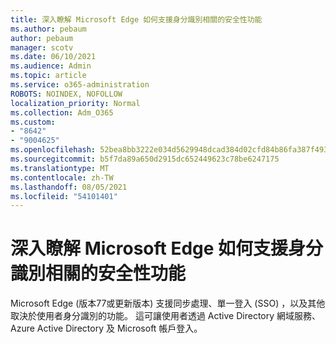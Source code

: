 ```yaml
---
title: 深入瞭解 Microsoft Edge 如何支援身分識別相關的安全性功能
ms.author: pebaum
author: pebaum
manager: scotv
ms.date: 06/10/2021
ms.audience: Admin
ms.topic: article
ms.service: o365-administration
ROBOTS: NOINDEX, NOFOLLOW
localization_priority: Normal
ms.collection: Adm_O365
ms.custom:
- "8642"
- "9004625"
ms.openlocfilehash: 52bea8bb3222e034d5629948dcad384d02cfd84b86fa387f493c3ad0abfc069a
ms.sourcegitcommit: b5f7da89a650d2915dc652449623c78be6247175
ms.translationtype: MT
ms.contentlocale: zh-TW
ms.lasthandoff: 08/05/2021
ms.locfileid: "54101401"
---
```

# <a name="learn-how-microsoft-edge-supports-identity-dependent-security-features"></a>深入瞭解 Microsoft Edge 如何支援身分識別相關的安全性功能

Microsoft Edge (版本77或更新版本) 支援同步處理、單一登入 (SSO) ，以及其他取決於使用者身分識別的功能。 這可讓使用者透過 Active Directory 網域服務、Azure Active Directory 及 Microsoft 帳戶登入。
